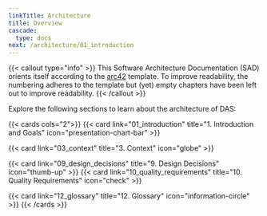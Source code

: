 ```yaml
---
linkTitle: Architecture
title: Overview
cascade:
  type: docs
next: /architecture/01_introduction
---
```


{{< callout type="info" >}}
This Software Architecture Documentation (SAD) orients itself according to
the [arc42](https://arc42.org/) template. To improve readability, the numbering adheres to the
template but (yet) empty chapters have been left out to improve readability.
{{< /callout >}}

Explore the following sections to learn about the architecture of DAS:

{{< cards cols="2">}}
{{< card link="01_introduction" title="1. Introduction and Goals" icon="presentation-chart-bar" >}}
<!-- {{< card link="02_constraints" title="2. Constraints" icon="adjustments" >}} -->
{{< card link="03_context" title="3. Context" icon="globe" >}}
<!-- {{< card link="04_solution_strategy" title="4. Solution Strategy" icon="sparkles" >}} -->
<!-- {{< card link="05_building_block_view" title="5. Building Block View" icon="puzzle" >}} -->
<!-- {{< card link="06_runtime_view" title="6. Runtime View" icon="play" >}} -->
<!-- {{< card link="07_deployment_view" title="7. Deployment View" icon="server" >}} -->
<!-- {{< card link="08_concepts" title="8. Concepts" icon="light-bulb" >}} -->
{{< card link="09_design_decisions" title="9. Design Decisions" icon="thumb-up" >}}
{{< card link="10_quality_requirements" title="10. Quality Requirements" icon="check" >}}
<!-- {{< card link="11_risks" title="11. Risks" icon="exclamation" >}} -->
{{< card link="12_glossary" title="12. Glossary" icon="information-circle" >}}
{{< /cards >}}

